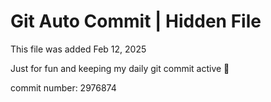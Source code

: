 # Git Auto Commit | Hidden File

This file was added Feb 12, 2025

Just for fun and keeping my daily git commit active 🤪

commit number: 2976874
